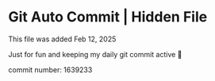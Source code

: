 # Git Auto Commit | Hidden File

This file was added Feb 12, 2025

Just for fun and keeping my daily git commit active 🤪

commit number: 1639233
